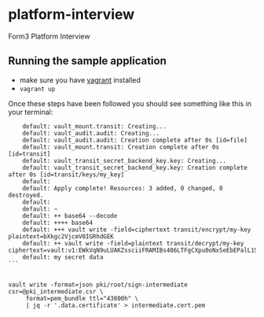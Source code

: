 # platform-interview
Form3 Platform Interview


## Running the sample application
- make sure you have [vagrant](https://www.vagrantup.com/downloads) installed
- `vagrant up`

Once these steps have been followed you should see something like this in your terminal:

````
    default: vault_mount.transit: Creating...
    default: vault_audit.audit: Creating...
    default: vault_audit.audit: Creation complete after 0s [id=file]
    default: vault_mount.transit: Creation complete after 0s [id=transit]
    default: vault_transit_secret_backend_key.key: Creating...
    default: vault_transit_secret_backend_key.key: Creation complete after 0s [id=transit/keys/my_key]
    default: 
    default: Apply complete! Resources: 3 added, 0 changed, 0 destroyed.
    default: 
    default: ~
    default: ++ base64 --decode
    default: ++++ base64
    default: +++ vault write -field=ciphertext transit/encrypt/my-key plaintext=bXkgc2VjcmV0IGRhdGEK
    default: ++ vault write -field=plaintext transit/decrypt/my-key ciphertext=vault:v1:EWkVqN9uLUAKZssciiFRAMIBs486LTFgCXpu0oNxSeEbEPalL1SJBe8LCA==
    default: my secret data
```


vault write -format=json pki/root/sign-intermediate csr=@pki_intermediate.csr \
     format=pem_bundle ttl="43800h" \
     | jq -r '.data.certificate' > intermediate.cert.pem